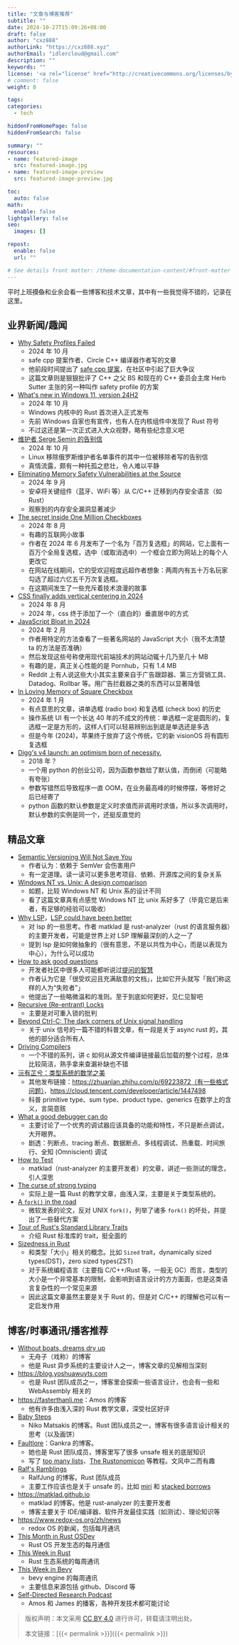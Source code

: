 ```yaml
---
title: "文章与博客推荐"
subtitle: ""
date: 2024-10-27T15:09:26+08:00
draft: false
author: "cxz888"
authorLink: "https://cxz888.xyz"
authorEmail: "idlercloud@gmail.com"
description: ""
keywords: ""
license: '<a rel="license" href="http://creativecommons.org/licenses/by/4.0/"><img alt="知识共享许可协议" style="border-width:0" src="https://i.creativecommons.org/l/by/4.0/88x31.png" /></a>'
# comment: false
weight: 0

tags:
categories:
  - tech

hiddenFromHomePage: false
hiddenFromSearch: false

summary: ""
resources:
- name: featured-image
  src: featured-image.jpg
- name: featured-image-preview
  src: featured-image-preview.jpg

toc:
  auto: false
math:
  enable: false
lightgallery: false
seo:
  images: []

repost:
  enable: false
  url: ""

# See details front matter: /theme-documentation-content/#front-matter
---
```


平时上班~~摸鱼~~和业余会看一些博客和技术文章，其中有一些我觉得不错的，记录在这里。

<!--more-->

## 业界新闻/趣闻

- [Why Safety Profiles Failed](https://www.circle-lang.org/draft-profiles.html)
  - 2024 年 10 月
  - safe cpp 提案作者、Circle C++ 编译器作者写的文章
  - 他前段时间提出了 [safe cpp 提案](https://safecpp.org/draft.html)，在社区中引起了巨大争议
  - 这篇文章则是狠狠批评了 C++ 之父 BS 和现在的 C++ 委员会主席 Herb Sutter 主张的另一种叫作 safety profile 的方案
- [What's new in Windows 11, version 24H2](https://learn.microsoft.com/en-us/windows/whats-new/whats-new-windows-11-version-24h2#rust-in-the-windows-kernel)
  - 2024 年 10 月
  - Windows 内核中的 Rust 首次进入正式发布
  - 先前 Windows 自家也有宣传，也有人在内核组件中发现了 Rust 符号
  - 不过这还是第一次正式进入大众视野，略有些纪念意义吧
- [维护者 Serge Semin 的告别信](https://telegra.ph/%E7%BB%B4%E6%8A%A4%E8%80%85-Serge-Semin-%E7%9A%84%E5%91%8A%E5%88%AB%E4%BF%A1-10-24-3)
  - 2024 年 10 月
  - Linux 移除俄罗斯维护者名单事件的其中一位被移除者写的告别信
  - 真情流露，颇有一种托孤之悲壮，令人难以平静
- [Eliminating Memory Safety Vulnerabilities at the Source](https://security.googleblog.com/2024/09/eliminating-memory-safety-vulnerabilities-Android.html)
  - 2024 年 9 月
  - 安卓将关键组件（蓝牙、WiFi 等）从 C/C++ 迁移到内存安全语言（如 Rust）
  - 观察到的内存安全漏洞显著减少
- [The secret inside One Million Checkboxes](https://eieio.games/essays/the-secret-in-one-million-checkboxes/)
  - 2024 年 8 月
  - 有趣的互联网小故事
  - 作者在 2024 年 6 月发布了一个名为「百万复选框」的网站，它上面有一百万个全局复选框，选中（或取消选中）一个框会立即为网站上的每个人更改它
  - 在网站在线期间，它的受欢迎程度远超作者想象：两周内有五十万名玩家勾选了超过六亿五千万次复选框。
  - 在这期间发生了一些充斥着技术浪漫的故事
- [CSS finally adds vertical centering in 2024](https://build-your-own.org/blog/20240813_css_vertical_center/)
  - 2024 年 8 月
  - 2024 年，css 终于添加了一个（直白的）垂直居中的方式
- [JavaScript Bloat in 2024](https://tonsky.me/blog/js-bloat/)
  - 2024 年 2 月
  - 作者用特定的方法查看了一些著名网站的 JavaScript 大小（我不太清楚 ta 的方法是否准确）
  - 然后发现这些号称使用现代前端技术的网站动辄十几乃至几十 MB
  - 有趣的是，真正关心性能的是 Pornhub，只有 1.4 MB
  - Reddit 上有人说这些大小其实主要来自于广告跟踪器、第三方营销工具、Datadog、Rollbar 等。用广告拦截器之类的东西可以显著降低
- [In Loving Memory of Square Checkbox](https://tonsky.me/blog/checkbox/)
  - 2024 年 1 月
  - 有点意思的文章，讲单选框 (radio box) 和复选框 (check box) 的历史
  - 操作系统 UI 有一个长达 40 年的不成文的传统：单选框一定是圆形的，复选框一定是方形的，这样人们可以轻易辨别出到底是单选还是多选
  - 但是今年 (2024)，苹果终于放弃了这个传统，它的新 visionOS 将有圆形复选框
- [Digg's v4 launch: an optimism born of necessity.](https://lethain.com/digg-v4/)
  - 2018 年？
  - 一个用 python 的创业公司，因为函数参数给了默认值，而倒闭（可能略有夸张）
  - 参数写错然后导致程序一直 OOM，在业务最高峰的时候停摆，等修好之后已经寄了
  - python 函数的默认参数是定义时求值而非调用时求值，所以多次调用时，默认参数的实例是同一个，还挺反直觉的

## 精品文章

- [Semantic Versioning Will Not Save You](https://hynek.me/articles/semver-will-not-save-you/)
  - 作者认为：依赖于 SemVer 会伤害用户
  - 有一定道理。读一读可以更多思考项目、依赖、开源库之间的复杂关系
- [Windows NT vs. Unix: A design comparison](https://blogsystem5.substack.com/p/windows-nt-vs-unix-design)
  - 如题，比较 Windows NT 和 Unix 系的设计不同
  - 看了这篇文章真有点感觉 Windows NT 比 unix 系好多了（毕竟它是后来者，有足够的经验可以吸收）
- [Why LSP](https://matklad.github.io/2022/04/25/why-lsp.html)，[LSP could have been better](https://matklad.github.io/2023/10/12/lsp-could-have-been-better.html)
  - 对 lsp 的一些思考。作者 matklad 是 rust-analyzer（rust 的语言服务器）的主要开发者，可能是世界上对 LSP 理解最深刻的人之一了
  - 提到 lsp 是如何做抽象的（很有意思，不是以共性为中心，而是以表现为中心），为什么可以成功
- [How to ask good questions](https://jvns.ca/blog/good-questions/)
  - 开发者社区中很多人可能都听说过[提问的智慧](http://www.catb.org/~esr/faqs/smart-questions.html)
  - 作者认为它是「很受欢迎且充满敌意的文档」，比如它开头就写「我们称这样的人为“失败者”」
  - 他提出了一些略微温和的准则。至于到底如何更好，见仁见智吧
- [Recursive (Re-entrant) Locks](https://blog.stephencleary.com/2013/04/recursive-re-entrant-locks.html)
  - 主要是对可重入锁的批判
- [Beyond Ctrl-C: The dark corners of Unix signal handling](https://sunshowers.io/posts/beyond-ctrl-c-signals)
  - 关于 unix 信号的一篇不错的科普文章，有一段是关于 async rust 的，其他的部分适合所有人
- [Driving Compilers](https://fabiensanglard.net/dc/index.php)
  - 一个不错的系列，讲 c 如何从源文件编译链接最后加载的整个过程，总体比较简洁，熟手拿来查漏补缺也不错
- [沅有芷兮：类型系统的数学之美](https://mp.weixin.qq.com/s/ieEewizkN7H-11z-PexkGw)
  - 其他发布链接：<https://zhuanlan.zhihu.com/p/69223872（有一些格式问题）>、<https://cloud.tencent.com/developer/article/1447498>
  - 科普 primitive type、sum type、product type、generics 在数学上的含义，言简意赅
- [What a good debugger can do](https://werat.dev/blog/what-a-good-debugger-can-do/)
  - 主要讨论了一个优秀的调试器应该具备的功能和特性，不只是断点调试，大开眼界。
  - 剧透：列断点、tracing 断点、数据断点、多线程调试、热重载、时间旅行、全知 (Omniscient) 调试
- [How to Test](https://matklad.github.io/2021/05/31/how-to-test.html)
  - matklad（rust-analyzer 的主要开发者）的文章，讲述一些测试的理念，引人深思
- [The curse of strong typing](https://fasterthanli.me/articles/the-curse-of-strong-typing)
  - 实际上是一篇 Rust 的教学文章，由浅入深，主要是关于类型系统的。
- [A `fork()` in the road](https://www.microsoft.com/en-us/research/publication/a-fork-in-the-road)
  - 微软发表的论文，反对 UNIX `fork()`，列举了诸多 `fork()` 的坏处，并提出了一些替代方案
- [Tour of Rust's Standard Library Traits](https://github.com/pretzelhammer/rust-blog/blob/master/posts/tour-of-rusts-standard-library-traits.md)
  - 介绍 Rust 标准库的 trait，挺全面的
- [Sizedness in Rust](https://github.com/pretzelhammer/rust-blog/blob/master/posts/sizedness-in-rust.md)
  - 和类型「大小」相关的概念。比如 `Sized` trait，dynamically sized types(DST)，zero sized types(ZST)
  - 对于系统编程语言（主要指 C/C++/Rust 等，一般无 GC）而言，类型的大小是一个非常基本的限制，会影响到语言设计的方方面面，也是这类语言复杂性的一个常见来源
  - 因此这篇文章虽然主要是关于 Rust 的，但是对 C/C++ 的理解也可以有一定启发作用

## 博客/时事通讯/播客推荐

- [Without boats, dreams dry up](https://without.boats)
  - 无舟子（戏称）的博客
  - 他是 Rust 异步系统的主要设计人之一，博客文章的见解相当深刻
- <https://blog.yoshuawuyts.com>
  - 也是 Rust 团队成员之一，博客里会探索一些语言设计，也会有一些和 WebAssembly 相关的
- <https://fasterthanli.me>：Amos 的博客
  - 他有许多由浅入深的 Rust 教学文章，深受社区好评
- [Baby Steps](https://smallcultfollowing.com/babysteps)
  - Niko Matsakis 的博客。Rust 团队成员之一，博客有很多语言设计相关的思考（以及画饼）
- [Faultlore](https://faultlore.com/blah)：Gankra 的博客。
  - 她也是 Rust 团队成员，博客里写了很多 unsafe 相关的底层知识
  - 写了 [too many lists](https://rust-unofficial.github.io/too-many-lists/)、[The Rustonomicon](https://doc.rust-lang.org/nightly/nomicon/) 等教程。文风中二而有趣
- [Ralf's Ramblings](https://www.ralfj.de/blog)
  - RalfJung 的博客。Rust 团队成员
  - 主要工作应该也是关于 unsafe 的，比如 [miri](https://github.com/rust-lang/miri) 和 [stacked borrows](https://github.com/rust-lang/unsafe-code-guidelines/blob/master/wip/stacked-borrows.md)
- <https://matklad.github.io>
  - matklad 的博客。他是 rust-analyzer 的主要开发者
  - 博客主要关于 IDE/编译器、软件开发最佳实践（如测试）、理论知识等
- <https://www.redox-os.org/zh/news>
  - redox OS 的新闻，包括每月通讯
- [This Month in Rust OSDev](https://rust-osdev.com/)
  - Rust OS 开发生态的每月通信
- [This Week in Rust](https://this-week-in-rust.org/)
  - Rust 生态系统的每周通讯
- [This Week in Bevy](https://thisweekinbevy.com/)
  - bevy engine 的每周通讯
  - 主要信息来源包括 github、Discord 等
- [Self-Directed Research Podcast](https://sdr-podcast.com/episodes/)
  - Amos 和 James 的播客，各种开发技术都可能讨论

> 版权声明：本文采用 [CC BY 4.0](http://creativecommons.org/licenses/by/4.0/) 进行许可，转载请注明出处。
>
> 本文链接：[{{< permalink >}}]({{< permalink >}})
